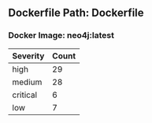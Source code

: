 ## Dockerfile Path: Dockerfile

### Docker Image: neo4j:latest
| Severity | Count |
|----------|-------|
| high | 29 |
| medium | 28 |
| critical | 6 |
| low | 7 |
